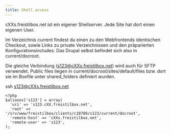 ```yaml
---
title: Shell access
---
```


cXXs.freistilbox.net ist ein eigener Shellserver. Jede Site hat dort einen eigenen User.

Im Verzeichnis current findest du einen zu den Webfrontends identischen Checkout, sowie Links zu private Verzeichnissen und den präparierten Konfigurationsincludes.
Das Drupal selbst befindet sich also in current/docroot.

Die gleiche Verbindung (s123@cXXs.freistilbox.net) wird auch für SFTP verwendet. Public files liegen in current/docroot/sites/default/files bzw. dort sie im Boxfile unter shared_folders definiert wurden.

ssh s123@cXXs.freistilbox.net


    <?php
    $aliases['s123'] = array(
      'uri' => 's123.cXX.freistilbox.net',
      'root' => '/srv/www/freistilbox/clients/c10789/s123/current/docroot',
      'remote-host' => 'cXXs.freistilbox.net',
      'remote-user' => 's123',
    );
